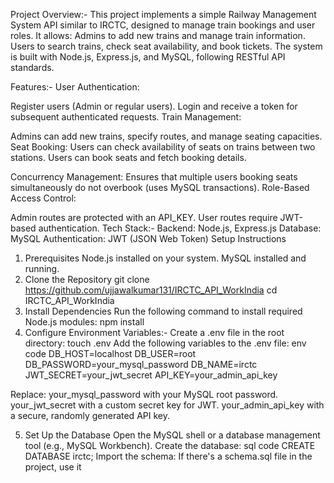 Project Overview:-
This project implements a simple Railway Management System API similar to IRCTC, designed to manage train bookings and user roles. It allows:
Admins to add new trains and manage train information.
Users to search trains, check seat availability, and book tickets.
The system is built with Node.js, Express.js, and MySQL, following RESTful API standards.

Features:-
User Authentication:

Register users (Admin or regular users).
Login and receive a token for subsequent authenticated requests.
Train Management:

Admins can add new trains, specify routes, and manage seating capacities.
Seat Booking:
Users can check availability of seats on trains between two stations.
Users can book seats and fetch booking details.

Concurrency Management:
Ensures that multiple users booking seats simultaneously do not overbook (uses MySQL transactions).
Role-Based Access Control:

Admin routes are protected with an API_KEY.
User routes require JWT-based authentication.
Tech Stack:-
Backend: Node.js, Express.js
Database: MySQL
Authentication: JWT (JSON Web Token)
Setup Instructions
1. Prerequisites
Node.js installed on your system.
MySQL installed and running.
2. Clone the Repository
git clone https://github.com/ujjawalkumar131/IRCTC_API_WorkIndia
cd IRCTC_API_WorkIndia
3. Install Dependencies
Run the following command to install required Node.js modules:
npm install
4. Configure Environment Variables:-
Create a .env file in the root directory:
touch .env
Add the following variables to the .env file:
env code
DB_HOST=localhost
DB_USER=root
DB_PASSWORD=your_mysql_password
DB_NAME=irctc
JWT_SECRET=your_jwt_secret
API_KEY=your_admin_api_key

Replace:
your_mysql_password with your MySQL root password.
your_jwt_secret with a custom secret key for JWT.
your_admin_api_key with a secure, randomly generated API key.

5. Set Up the Database
Open the MySQL shell or a database management tool (e.g., MySQL Workbench).
Create the database:
sql code
CREATE DATABASE irctc;
Import the schema:
If there's a schema.sql file in the project, use it







   
   













